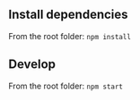 ## Install dependencies

From the root folder: `npm install`

## Develop

From the root folder: `npm start`